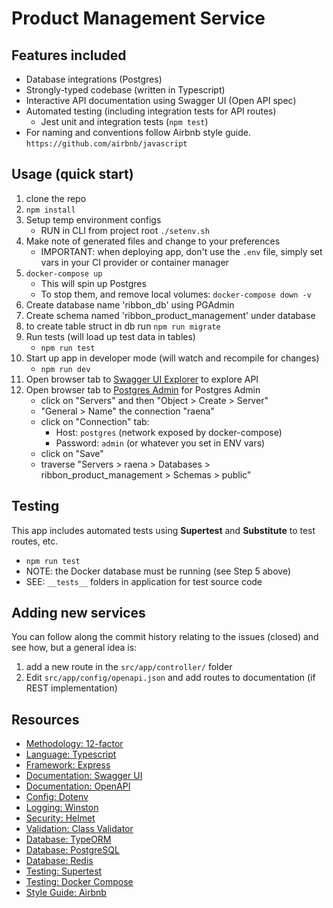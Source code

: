 # Product Management Service

## Features included
 * Database integrations (Postgres)
 * Strongly-typed codebase (written in Typescript)
 * Interactive API documentation using Swagger UI (Open API spec)
 * Automated testing (including integration tests for API routes)
   * Jest unit and integration tests (`npm test`)
 * For naming and conventions follow Airbnb style guide.
   `https://github.com/airbnb/javascript`

## Usage (quick start)
 1. clone the repo
 2. `npm install`
 3. Setup temp environment configs
    * RUN in CLI from project root `./setenv.sh`
 4. Make note of generated files and change to your preferences
    * IMPORTANT: when deploying app, don't use the `.env` file, simply set vars in your CI provider or container manager
 5. `docker-compose up`
    * This will spin up Postgres
    * To stop them, and remove local volumes: `docker-compose down -v`
 6. Create database name 'ribbon_db' using PGAdmin
 7. Create schema named 'ribbon_product_management' under database
 8. to create table struct in db run
    `npm run migrate`
 6. Run tests (will load up test data in tables)
    * `npm run test`
 7. Start up app in developer mode (will watch and recompile for changes)
    * `npm run dev`
 8. Open browser tab to [Swagger UI Explorer](http://localhost:3000/api-docs) to explore API
 9. Open browser tab to [Postgres Admin](http://localhost:9090/browser) for Postgres Admin
     * click on "Servers" and then "Object > Create > Server"
     * "General > Name" the connection "raena"
     * click on "Connection" tab:
       * Host: `postgres` (network exposed by docker-compose)
       * Password: `admin` (or whatever you set in ENV vars)
     * click on "Save"
     * traverse "Servers > raena > Databases > ribbon_product_management > Schemas > public"


## Testing
This app includes automated tests using **Supertest** and **Substitute** to test routes, etc.
 * `npm run test`
 * NOTE: the Docker database must be running (see Step 5 above)
 * SEE: `__tests__` folders in application for test source code

## Adding new services
You can follow along the commit history relating to the issues (closed) and see how, but a general idea is:
 1. add a new route in the `src/app/controller/` folder
 5. Edit `src/app/config/openapi.json` and add routes to documentation (if REST implementation)

## Resources
 * [Methodology: 12-factor](https://12factor.net/)
 * [Language: Typescript](https://www.typescriptlang.org/)
 * [Framework: Express](https://expressjs.com/)
 * [Documentation: Swagger UI](https://swagger.io/docs/open-source-tools/swagger-ui/usage/installation/)
 * [Documentation: OpenAPI](https://github.com/OAI/OpenAPI-Specification/blob/master/versions/3.0.0.md)
 * [Config: Dotenv](https://www.npmjs.com/package/dotenv)
 * [Logging: Winston](https://www.npmjs.com/package/winston)
 * [Security: Helmet](https://www.npmjs.com/package/helmet)
 * [Validation: Class Validator](https://www.npmjs.com/package/class-validator)
 * [Database: TypeORM](https://www.npmjs.com/package/typeorm)
 * [Database: PostgreSQL](https://www.postgresql.org/)
 * [Database: Redis](https://redis.io/commands/)
 * [Testing: Supertest](https://www.npmjs.com/package/supertest)
 * [Testing: Docker Compose](https://docs.docker.com/compose/)
 * [Style Guide: Airbnb](https://github.com/airbnb/javascript)
 